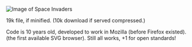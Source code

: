 ![Image of Space Invaders](https://github.com/splace/svg-space-invaders/blob/master/invaders.jpeg)

19k file, if minified. (10k download if served compressed.)

Code is 10 years old, developed to work in Mozilla (before Firefox existed). (the first available SVG browser). Still all works, +1 for open standards!
